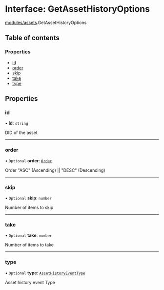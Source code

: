 # Interface: GetAssetHistoryOptions

[modules/assets](../modules/modules_assets.md).GetAssetHistoryOptions

## Table of contents

### Properties

- [id](modules_assets.GetAssetHistoryOptions.md#id)
- [order](modules_assets.GetAssetHistoryOptions.md#order)
- [skip](modules_assets.GetAssetHistoryOptions.md#skip)
- [take](modules_assets.GetAssetHistoryOptions.md#take)
- [type](modules_assets.GetAssetHistoryOptions.md#type)

## Properties

### id

• **id**: `string`

DID of the asset

___

### order

• `Optional` **order**: [`Order`](../enums/modules_cache_client.Order.md)

Order "ASC" (Ascending) || "DESC" (Descending)

___

### skip

• `Optional` **skip**: `number`

Number of items to skip

___

### take

• `Optional` **take**: `number`

Number of items to take

___

### type

• `Optional` **type**: [`AssetHistoryEventType`](../enums/modules_assets.AssetHistoryEventType.md)

Asset history event Type
